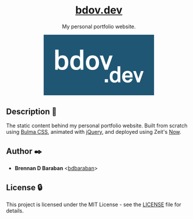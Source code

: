 <h1 align="center"><a href="https://bdov.dev">bdov.dev</a></h1>
<p align="center">
    My personal portfolio website.
</p>

<p align="center">
    <img src="assets/logo.png" alt="bdov.dev logo" style="width: 300px">
</p>

## Description :speech_balloon:

The static content behind my personal portfolio website. Built from scratch using [Bulma CSS](https://bulma.io/), animated with [jQuery](./https://jquery.com/), and deployed using Zeit's [Now](https://zeit.co/now).

## Author :black_nib:

* __Brennan D Baraban__ <[bdbaraban](https://github.com/bdbaraban)>

## License :lock:

This project is licensed under the MIT License - see the
[LICENSE](./LICENSE) file for details.